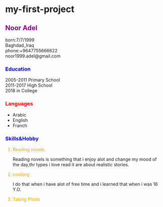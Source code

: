 # my-first-project
<!DOCYTPE html>
<html>
<head>
<title>My CV</title>
<style>
h2{color:purple;}
h3{ color:blue;}
</style>
</head>
<body>
<h2>Noor Adel</h2>
<p>
born:7/7/1999<br>
Baghdad_Iraq<br>
phone:+9647755666622<br>
noor1999.adel@gmail.com<br>
</p>
<h3>Education</h3>
<p>
2005-2011 Primary School<br>
2011-2017 High School<br>
2018 in College<br>
</p>
<h3 style="color:red;">Languages</h3>
<ul>
<li>Arabic</li>
<li>English</li>
<li>Franch</li>
</ul>

<h3>Skills&Hobby</h3>
<ol>
<li style="color:orange;">Reading novels.</li>
<p>Reading novels is something that i enjoy alot and change my mood of the day,thr types i love read it are about realistic stories.</p>
<li style="color:orange;">cooking</li>
<p>I do that when i have alot of free time and i learned that when i was 16 Y.O.</p>
<li style="color:orange;">Taking Photo</li>
</ol>
</body>
</html>
